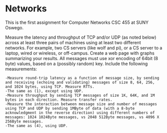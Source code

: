 # Networks
This is the first assignment for Computer Networks CSC 455 at SUNY Oswego.

Measure the latency and throughput of TCP and/or UDP (as noted below) across at least three pairs of machines using at least two different networks. For example, two CS servers (like wolf and pi), or a CS server to a laptop, wired or wireless, or off-campus. Create a web page with graphs summarizing your results. All messages must use xor encoding of 64bit (8 byte) values, based on a (possibly random) key. Include the following measurements:
   
    -Measure round-trip latency as a function of message size, by sending and receiving (echoing and validating) messages of size 8, 64, 256, and 1024 bytes, using TCP. Measure RTTs.
    -The same as (1), except using UDP.
    -Measure throughput by sending TCP messages of size 1K, 64K, and 1M bytes in each direction. Measure transfer rates.
    -Measure the interaction between message size and number of messages using TCP and UDP by sending 1MByte of data (with a 8-byte acknowledgment in the reverse direction) using different numbers of messages: 1024 1024Byte messages, vs 2048 512Byte messages, vs 4096 X 256Byte messages.
    -The same as (4), using UDP.
